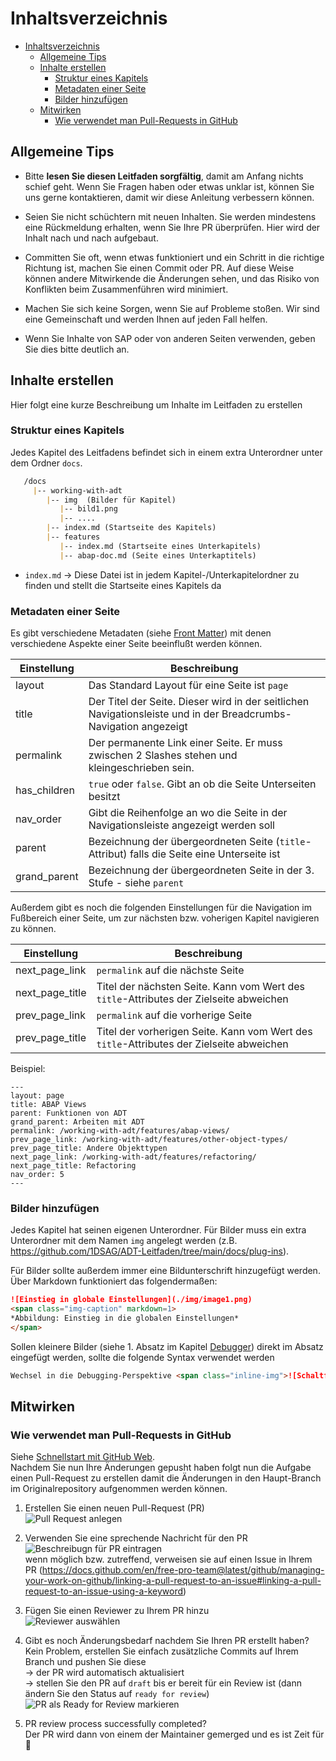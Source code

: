 # Inhaltsverzeichnis

- [Inhaltsverzeichnis](#inhaltsverzeichnis)
  - [Allgemeine Tips](#allgemeine-tips)
  - [Inhalte erstellen](#inhalte-erstellen)
    - [Struktur eines Kapitels](#struktur-eines-kapitels)
    - [Metadaten einer Seite](#metadaten-einer-seite)
    - [Bilder hinzufügen](#bilder-hinzufügen)
  - [Mitwirken](#mitwirken)
    - [Wie verwendet man Pull-Requests in GitHub](#wie-verwendet-man-pull-requests-in-github)

## Allgemeine Tips

- Bitte **lesen Sie diesen Leitfaden sorgfältig**, damit am Anfang nichts schief geht. Wenn Sie Fragen haben oder etwas unklar ist, können Sie uns gerne kontaktieren, damit wir diese Anleitung verbessern können.

- Seien Sie nicht schüchtern mit neuen Inhalten. Sie werden mindestens eine Rückmeldung erhalten, wenn Sie Ihre PR überprüfen. Hier wird der Inhalt nach und nach aufgebaut.

- Committen Sie oft, wenn etwas funktioniert und ein Schritt in die richtige Richtung ist, machen Sie einen Commit oder PR. Auf diese Weise können andere Mitwirkende die Änderungen sehen, und das Risiko von Konflikten beim Zusammenführen wird minimiert.

- Machen Sie sich keine Sorgen, wenn Sie auf Probleme stoßen. Wir sind eine Gemeinschaft und werden Ihnen auf jeden Fall helfen.

- Wenn Sie Inhalte von SAP oder von anderen Seiten verwenden, geben Sie dies bitte deutlich an.

## Inhalte erstellen

Hier folgt eine kurze Beschreibung um Inhalte im Leitfaden zu erstellen

### Struktur eines Kapitels

Jedes Kapitel des Leitfadens befindet sich in einem extra Unterordner unter dem Ordner `docs`.

```markdown
   /docs
     |-- working-with-adt 
        |-- img  (Bilder für Kapitel)
           |-- bild1.png
           |-- ....
        |-- index.md (Startseite des Kapitels)
        |-- features
           |-- index.md (Startseite eines Unterkapitels)
           |-- abap-doc.md (Seite eines Unterkaptitels)
```

- `index.md` &rarr; Diese Datei ist in jedem Kapitel-/Unterkapitelordner zu finden und stellt die Startseite eines Kapitels da

### Metadaten einer Seite

Es gibt verschiedene Metadaten (siehe [Front Matter](https://jekyllrb.com/docs/front-matter/)) mit denen verschiedene Aspekte einer Seite beeinflußt werden können.

| Einstellung  | Beschreibung                                                                                                     |
| ------------ | ---------------------------------------------------------------------------------------------------------------- |
| layout       | Das Standard Layout für eine Seite ist `page`                                                                    |
| title        | Der Titel der Seite. Dieser wird in der seitlichen Navigationsleiste und in der Breadcrumbs-Navigation angezeigt |
| permalink    | Der permanente Link einer Seite. Er muss zwischen 2 Slashes stehen und kleingeschrieben sein.<br/>               |
| has_children | `true` oder `false`. Gibt an ob die Seite Unterseiten besitzt                                                    |
| nav_order    | Gibt die Reihenfolge an wo die Seite in der Navigationsleiste angezeigt werden soll                              |
| parent       | Bezeichnung der übergeordneten Seite (`title`-Attribut) falls die Seite eine Unterseite ist                      |
| grand_parent | Bezeichnung der übergeordneten Seite in der 3. Stufe - siehe `parent`                                            |

Außerdem gibt es noch die folgenden Einstellungen für die Navigation im Fußbereich einer Seite, um zur nächsten bzw. voherigen Kapitel navigieren zu können.

| Einstellung     | Beschreibung                                                                             |
| --------------- | ---------------------------------------------------------------------------------------- |
| next_page_link  | `permalink` auf die nächste Seite                                                        |
| next_page_title | Titel der nächsten Seite. Kann vom Wert des `title`-Attributes der Zielseite abweichen   |
| prev_page_link  | `permalink` auf die vorherige Seite                                                      |
| prev_page_title | Titel der vorherigen Seite. Kann vom Wert des `title`-Attributes der Zielseite abweichen |

Beispiel:

```text
---
layout: page
title: ABAP Views
parent: Funktionen von ADT
grand_parent: Arbeiten mit ADT
permalink: /working-with-adt/features/abap-views/
prev_page_link: /working-with-adt/features/other-object-types/
prev_page_title: Andere Objekttypen
next_page_link: /working-with-adt/features/refactoring/
next_page_title: Refactoring
nav_order: 5
---
```

### Bilder hinzufügen

Jedes Kapitel hat seinen eigenen Unterordner.
Für Bilder muss ein extra Unterordner mit dem Namen `img` angelegt werden (z.B. <https://github.com/1DSAG/ADT-Leitfaden/tree/main/docs/plug-ins>).

Für Bilder sollte außerdem immer eine Bildunterschrift hinzugefügt werden. Über Markdown funktioniert das folgendermaßen:

```markdown
![Einstieg in globale Einstellungen](./img/image1.png)  
<span class="img-caption" markdown=1>
*Abbildung: Einstieg in die globalen Einstellungen*
</span>
```

Sollen kleinere Bilder (siehe 1. Absatz im Kapitel [Debugger](docs/troubleshooting/debugger.md)) direkt im Absatz eingefügt werden, sollte die folgende Syntax verwendet werden

```markdown
Wechsel in die Debugging-Perspektive <span class="inline-img">![Schaltfläche Debugging-Perspektive](./img/image14.png)</span>.
```

## Mitwirken

### Wie verwendet man Pull-Requests in GitHub

Siehe [Schnellstart mit GitHub Web](README.md#schnellstart-mit-github-web-editor).  
Nachdem Sie nun Ihre Änderungen gepusht haben folgt nun die Aufgabe einen Pull-Request zu erstellen damit die Änderungen in den Haupt-Branch im Originalrepository aufgenommen werden können.

1. Erstellen Sie einen neuen Pull-Request (PR)  
   ![Pull Request anlegen](img/01-PR-create-pr.png)

2. Verwenden Sie eine sprechende Nachricht für den PR  
   ![Beschreibugn für PR eintragen](img/02-PR-add-description.png)  
   wenn möglich bzw. zutreffend, verweisen sie auf einen Issue in Ihrem PR (<https://docs.github.com/en/free-pro-team@latest/github/managing-your-work-on-github/linking-a-pull-request-to-an-issue#linking-a-pull-request-to-an-issue-using-a-keyword>)

3. Fügen Sie einen Reviewer zu Ihrem PR hinzu  
   ![Reviewer auswählen](img/03-PR-add-reviewer.png)

4. Gibt es noch Änderungsbedarf nachdem Sie Ihren PR erstellt haben?  
   Kein Problem, erstellen Sie einfach zusätzliche Commits auf Ihrem Branch und pushen Sie diese  
   &rarr; der PR wird automatisch aktualisiert  
   &rarr; stellen Sie den PR auf `draft` bis er bereit für ein Review ist (dann ändern Sie den Status auf `ready for review`)  
   ![PR als Ready for Review markieren](img/04-PR-ready-for-review.png)

5. PR review process successfully completed?  
   Der PR wird dann von einem der Maintainer gemerged und es ist Zeit für 🎉
